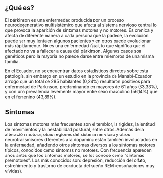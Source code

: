 ﻿## ¿Qué es?
El párkinson es una enfermedad producida por un proceso neurodegenerativo multisistémico que afecta al sistema nervioso central lo que provoca la aparición de síntomas motores y no motores. Es crónica y afecta de diferente manera a cada persona que la padece, la evolución puede ser muy lenta en algunos pacientes y en otros puede evolucionar más rápidamente. No es una enfermedad fatal, lo que significa que el afectado no va a fallecer a causa del párkinson.
 Algunos casos son genéticos pero la mayoría no parece darse entre miembros de una misma familia.

En el Ecuador, no se encuentran datos estadísticos directos sobre esta patología, sin embargo en un estudio en la provincia de Manabí-Ecuador arrogo que un total de 285 habitantes (0,24%) resultaron positivos para enfermedad de Parkinson, predominando en mayores de 61 años (33,33%), y con una prevalencia levemente mayor entre sexo masculino (56,14%) que en el femenino (43,86%).
## Síntomas 
Los síntomas motores más frecuentes son el temblor, la rigidez, la lentitud de movimientos y la inestabilidad postural, entre otros. Además de la alteración motora, otras regiones del sistema nervioso y otros neurotransmisores diferentes a la dopamina están también involucrados en la enfermedad, añadiendo otros síntomas diversos a los síntomas motores típicos, conocidos como síntomas no motores. Con frecuencia aparecen años antes que los síntomas motores, se los conoce como “síntomas premotores”. Los más conocidos son: depresión, reducción del olfato, estreñimiento y trastorno de conducta del sueño REM (ensoñaciones muy vívidas).
